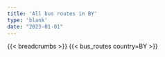 ```yaml
---
title: 'All bus routes in BY'
type: 'blank'
date: "2023-01-01"
---
```


{{< breadcrumbs >}}
{{< bus_routes country=BY >}}
